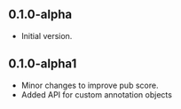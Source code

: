 ## 0.1.0-alpha

- Initial version.

## 0.1.0-alpha1

- Minor changes to improve pub score.
- Added API for custom annotation objects